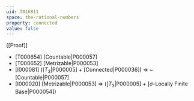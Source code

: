 ```yaml
---
uid: T016811
space: the-rational-numbers
property: connected
value: false
---
```

[[Proof]]

* [T000654] [Countable|P000057]
* [T000652] [Metrizable|P000053]
* [I000081] ([$T_3$|P000005] + [Connected|P000036]) => ~[Countable|P000057]
* [I000020] [Metrizable|P000053] => ([$T_3$|P000005] + [$\sigma$-Locally Finite Base|P000054])

